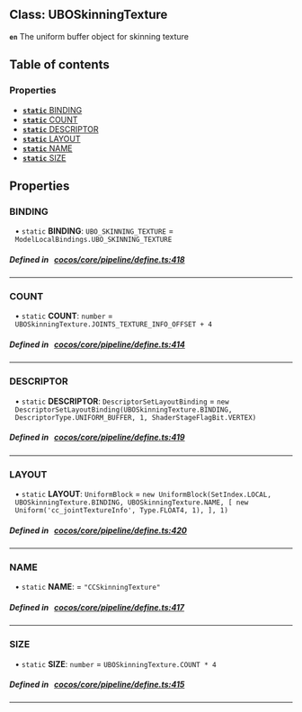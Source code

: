 
## Class: UBOSkinningTexture







**`en`** The uniform buffer object for skinning texture


<div class="table-of-content">
<h2>Table of contents</h2>


### Properties

- [ **`static`**  BINDING](#BINDING)
- [ **`static`**  COUNT](#COUNT)
- [ **`static`**  DESCRIPTOR](#DESCRIPTOR)
- [ **`static`**  LAYOUT](#LAYOUT)
- [ **`static`**  NAME](#NAME)
- [ **`static`**  SIZE](#SIZE)
</div>

## Properties


### BINDING
<div style="margin-left: 10px;">




• `static` **BINDING**:
`UBO_SKINNING_TEXTURE`  = `ModelLocalBindings.UBO_SKINNING_TEXTURE`
</div>

##### Defined in &nbsp;   [cocos/core/pipeline/define.ts:418](https://github.com/cocos-creator/engine/blob/c7bf6b8a9/cocos/core/pipeline/define.ts#L418)&nbsp;


___


### COUNT
<div style="margin-left: 10px;">




• `static` **COUNT**:
`number`  = `UBOSkinningTexture.JOINTS_TEXTURE_INFO_OFFSET + 4`
</div>

##### Defined in &nbsp;   [cocos/core/pipeline/define.ts:414](https://github.com/cocos-creator/engine/blob/c7bf6b8a9/cocos/core/pipeline/define.ts#L414)&nbsp;


___


### DESCRIPTOR
<div style="margin-left: 10px;">




• `static` **DESCRIPTOR**:
`DescriptorSetLayoutBinding`  = `new DescriptorSetLayoutBinding(UBOSkinningTexture.BINDING, DescriptorType.UNIFORM_BUFFER, 1, ShaderStageFlagBit.VERTEX)`
</div>

##### Defined in &nbsp;   [cocos/core/pipeline/define.ts:419](https://github.com/cocos-creator/engine/blob/c7bf6b8a9/cocos/core/pipeline/define.ts#L419)&nbsp;


___


### LAYOUT
<div style="margin-left: 10px;">




• `static` **LAYOUT**:
`UniformBlock`  = `new UniformBlock(SetIndex.LOCAL, UBOSkinningTexture.BINDING, UBOSkinningTexture.NAME, [
        new Uniform('cc_jointTextureInfo', Type.FLOAT4, 1),
    ], 1)`
</div>

##### Defined in &nbsp;   [cocos/core/pipeline/define.ts:420](https://github.com/cocos-creator/engine/blob/c7bf6b8a9/cocos/core/pipeline/define.ts#L420)&nbsp;


___


### NAME
<div style="margin-left: 10px;">




• `static` **NAME**:
  = `"CCSkinningTexture"`
</div>

##### Defined in &nbsp;   [cocos/core/pipeline/define.ts:417](https://github.com/cocos-creator/engine/blob/c7bf6b8a9/cocos/core/pipeline/define.ts#L417)&nbsp;


___


### SIZE
<div style="margin-left: 10px;">




• `static` **SIZE**:
`number`  = `UBOSkinningTexture.COUNT * 4`
</div>

##### Defined in &nbsp;   [cocos/core/pipeline/define.ts:415](https://github.com/cocos-creator/engine/blob/c7bf6b8a9/cocos/core/pipeline/define.ts#L415)&nbsp;


___

<!---->



